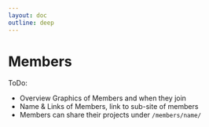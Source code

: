 ```yaml
---
layout: doc
outline: deep
---
```

<script setup>
import { VPTeamMembers } from 'vitepress/theme'

const members = [
  {
    name: 'Hideo Iwasaki',
    title: 'metaPhorest Director',
    desc: '<a href="https://hideo-iwasaki.com">https://hideo-iwasaki.com</a>',
    avatar: 'https://www.metaphorest.org/images/hideo-iwasaki.jpg',
    links: [
      { icon: 'facebook', link: 'https://www.facebook.com/iwasaki.hideo.5' },
    ],
  },
  {
    name: 'Georg Tremmel',
    title: 'Artist-in-Residene',
    desc: '<a href="https://www.bcl.io">BCL</a>, <a href="https://bioclub.tokyo">BioClub Tokyo</a>, <a href="https://fabacademy.org/2021/labs/kamakura/students/georg-tremmel/">FA 2021</a>, metaPhorest, Angewandte<br /><a href="georg-tremmel">More...</a>',
    avatar: 'https://www.github.com/trembl.png',
    links: [
      { icon: 'github', link: 'https://github.com/trembl' },
      { icon: 'x', link: 'https://x.com/trembl' },
      { icon: 'instagram', link: 'https://instagram.com/georg.tremmel' },
      { icon: 'facebook', link: 'https://fb.me/trembl' },
    ],
  },
]
</script>

# Members

ToDo:

- Overview Graphics of Members and when they join
- Name & Links of Members, link to sub-site of members
- Members can share their projects under `/members/name/`

<VPTeamMembers size="small" :members="members" />

